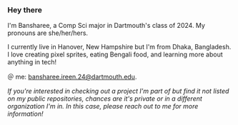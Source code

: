 ### Hey there

I'm Bansharee, a Comp Sci major in Dartmouth's class of 2024. My pronouns are she/her/hers.

I currently live in Hanover, New Hampshire but I'm from Dhaka, Bangladesh. I love creating pixel sprites, eating Bengali food, and learning more about anything in tech!

＠ me: bansharee.ireen.24@dartmouth.edu.

*If you're interested in checking out a project I'm part of but find it not listed on my public repositories, chances are it's private or in a different organization I'm in. In this case, please reach out to me for more information!*
